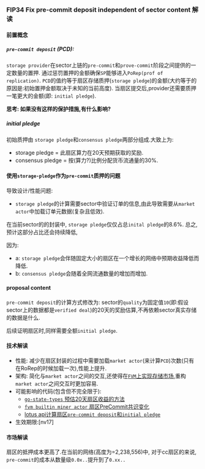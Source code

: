 ### FIP34 Fix pre-commit deposit independent of sector content 解读

#### 前置概念
##### `pre-commit deposit` (PCD): 
`storage provider`在sector上链的`pre-commit`和`prove-commit`阶段之间提供的一定数量的置押.
通过惩罚置押的金额确保`SP`能够进入`PoRep(prof of replication)`.
`PCD`的值约等于扇区存储质押(`storage pledge`)的金额(大约等于的原因是:初始置押金额取决于未知的当前高度).
当扇区提交后,provider还需要质押一笔更大的金额(即: `initial pledge`).

**思考: 如果没有这样的保护措施,有什么影响?**

##### initial pledge
初始质押由 `storage pledge`和`consensus pledge`两部分组成.大致上为:
- storage pledge = 此扇区算力在20天预期获取的奖励.
- consensus pledge = 按(算力?)比例分配货币流通量的30%.

#### 使用`storage-pledge`作为`pre-commit`质押的问题
导致设计/性能问题:
- `storage pledge`的计算需要sector中验证订单的信息,由此导致需要从`market actor`中加载订单元数据(复杂且低效).

在当前sector的的封装中, `storage pledge`仅仅占总`inital pledge`的8.6%. 总之, 预计这部分占比还会持续降低,

因为:
- a: `storage pledge`会伴随固定大小的扇区在一个增长的网络中预期收益降低而降低.
- b: `consensus pledge`会随着全网流通数量的增加而增加.

#### proposal content
`pre-commit deposit`的计算方式修改为:
sector的`quality`为固定值`10`(即:假设sector上的数据都是`verified deal`)的20天的奖励估算,不再依赖sector真实存储的数据是什么.

后续证明扇区时,同样需要全额`initial pledge`.

#### 技术解读
- 性能: 减少在扇区封装的过程中需要加载`market actor`(来计算`PCD`)次数(只有在RoRep的时候加载一次),性能上提升.
- 架构: 简化与`market actor`之间的交互,还使得在[`FVM`上实现存储市场](https://github.com/filecoin-project/FIPs/discussions/241),重构`market actor`之间交互时更加容易.
- 可能影响的代码(包含但不完全限于):
    - [`go-state-types` 预估20天扇区收益的方法](https://github.com/filecoin-project/go-state-types/blob/1a5722cbeef038aa5d867c47d072989e8565afe6/builtin/v9/miner/monies.go#L53-L93)
    - [`fvm builtin miner actor` 扇区PreCommit共识变化](https://github.com/filecoin-project/builtin-actors/blob/fc3c24b27bb903b4bdba98627a98b9f029d18506/actors/miner/src/lib.rs#L1840-L1843)
    - [lotus api计算扇区`pre-commit deposit`和`initial pledge`](https://github.com/filecoin-project/lotus/blob/d11248b9989174599e7472306f3f99cd6f8d68b9/node/impl/full/state.go#L1197-L1211)
- 生效期限:[nv17]

#### 市场解读
扇区的抵押成本更高了.在当前的网络(高度为=2,238,556)中, 对于cc扇区的来说, `pre-commit`的成本从数量级`0.0x..`提升到了`0.xx..`
